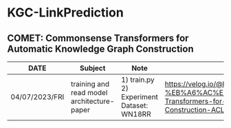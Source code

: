 # KGC-LinkPrediction
## COMET: Commonsense Transformers for Automatic Knowledge Graph Construction 

|DATE|Subject|Note|References|
|---|---|---|---|
|04/07/2023/FRI|training and read model architecture-paper | 1) train.py 2) Experiment Dataset: WN18RR | https://velog.io/@hmym7308/%EB%85%BC%EB%AC%B8-%EB%A6%AC%EB%B7%B0-COMET-Commonsense-Transformers-for-Automatic-Knowledge-Graph-Construction-ACL-2019|
